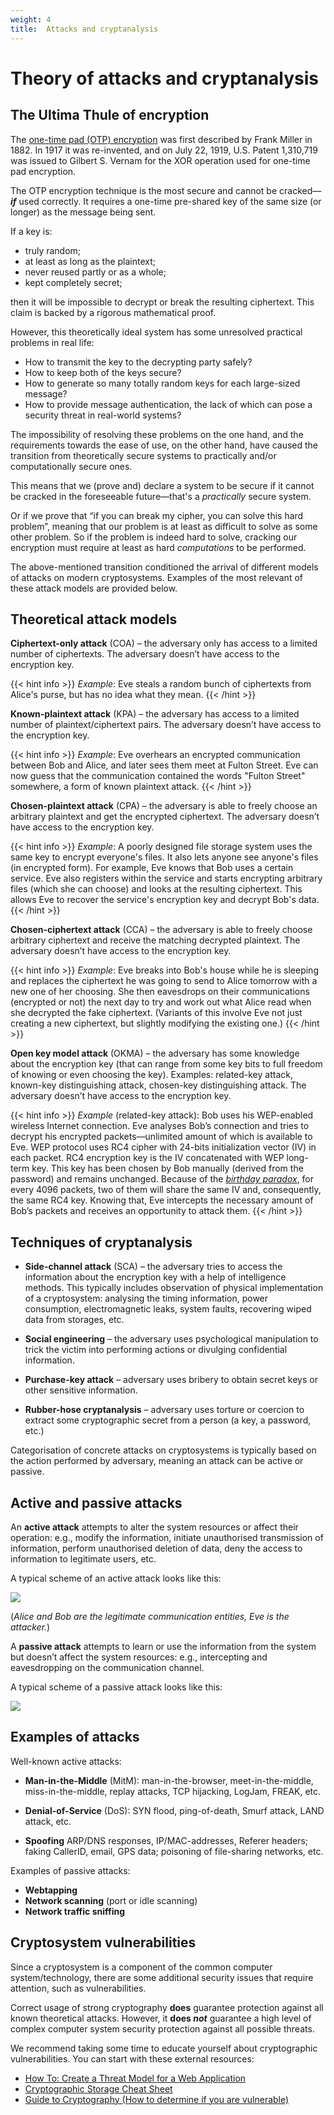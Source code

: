 ```yaml
---
weight: 4
title:  Attacks and cryptanalysis
---
```


# Theory of attacks and cryptanalysis

## The Ultima Thule of encryption

The [one-time pad (OTP) encryption](http://cryptomuseum.com/crypto/otp/index.htm)
was first described by Frank Miller in 1882.
In 1917 it was re-invented,
and on July 22, 1919, U.S. Patent 1,310,719 was issued to Gilbert S. Vernam
for the XOR operation used for one-time pad encryption.

The OTP encryption technique is the most secure and cannot be cracked—**_if_** used correctly.
It requires a one-time pre-shared key of the same size (or longer) as the message being sent.

If a key is:

- truly random;
- at least as long as the plaintext;
- never reused partly or as a whole;
- kept completely secret;

then it will be impossible to decrypt or break the resulting ciphertext.
This claim is backed by a rigorous mathematical proof.

However, this theoretically ideal system has some unresolved practical problems in real life:

- How to transmit the key to the decrypting party safely?
- How to keep both of the keys secure?
- How to generate so many totally random keys for each large-sized message?
- How to provide message authentication,
  the lack of which can pose a security threat in real-world systems?

The impossibility of resolving these problems on the one hand,
and the requirements towards the ease of use, on the other hand,
have caused the transition from theoretically secure systems
to practically and/or computationally secure ones.

This means that we (prove and) declare a system to be secure
if it cannot be cracked in the foreseeable future—that's a _practically_ secure system.

Or if we prove that “if you can break my cipher, you can solve this hard problem”,
meaning that our problem is at least as difficult to solve as some other problem.
So if the problem is indeed hard to solve,
cracking our encryption must require at least as hard _computations_ to be performed.

The above-mentioned transition conditioned the arrival of different models of attacks on modern cryptosystems.
Examples of the most relevant of these attack models are provided below.

## Theoretical attack models

**Ciphertext-only attack** (COA) –
the adversary only has access to a limited number of ciphertexts.
The adversary doesn’t have access to the encryption key.

{{< hint info >}}
_Example_:
Eve steals a random bunch of ciphertexts from Alice's purse,
but has no idea what they mean.
{{< /hint >}}


**Known-plaintext attack** (KPA) –
the adversary has access to a limited number of plaintext/ciphertext pairs.
The adversary doesn’t have access to the encryption key.

{{< hint info >}}
_Example_:
Eve overhears an encrypted communication between Bob and Alice,
and later sees them meet at Fulton Street.
Eve can now guess that the communication contained the words "Fulton Street" somewhere,
a form of known plaintext attack.
{{< /hint >}}


**Chosen-plaintext attack** (CPA) –
the adversary is able to freely choose an arbitrary plaintext
and get the encrypted ciphertext.
The adversary doesn’t have access to the encryption key.

{{< hint info >}}
_Example_:
A poorly designed file storage system uses the same key to encrypt everyone's files.
It also lets anyone see anyone's files (in encrypted form).
For example, Eve knows that Bob uses a certain service.
Eve also registers within the service and starts encrypting arbitrary files
(which she can choose)
and looks at the resulting ciphertext.
This allows Eve to recover the service's encryption key and decrypt Bob's data.
{{< /hint >}}


**Chosen-ciphertext attack** (CCA) –
the adversary is able to freely choose arbitrary ciphertext
and receive the matching decrypted plaintext.
The adversary doesn’t have access to the encryption key.

{{< hint info >}}
_Example_:
Eve breaks into Bob's house while he is sleeping
and replaces the ciphertext he was going to send to Alice tomorrow
with a new one of her choosing.
She then eavesdrops on their communications (encrypted or not) the next day
to try and work out what Alice read when she decrypted the fake ciphertext.
(Variants of this involve Eve not just creating a new ciphertext,
but slightly modifying the existing one.)
{{< /hint >}}


**Open key model attack** (OKMA) –
the adversary has some knowledge about the encryption key
(that can range from some key bits to full freedom of knowing or even choosing the key).
Examples: related-key attack, known-key distinguishing attack, chosen-key distinguishing attack.
The adversary doesn’t have access to the encryption key.

{{< hint info >}}
_Example_ (related-key attack):
Bob uses his WEP-enabled wireless Internet connection.
Eve analyses Bob’s connection
and tries to decrypt his encrypted packets—unlimited amount of which is available to Eve.
WEP protocol uses RC4 cipher with 24-bits initialization vector (IV) in each packet.
RC4 encryption key is the IV concatenated with WEP long-term key.
This key has been chosen by Bob manually (derived from the password) and remains unchanged.
Because of the [_birthday paradox_](https://en.wikipedia.org/wiki/Birthday_problem),
for every 4096 packets, two of them will share the same IV and, consequently, the same RC4 key.
Knowing that, Eve intercepts the necessary amount of Bob’s packets
and receives an opportunity to attack them.
{{< /hint >}}


## Techniques of cryptanalysis

- **Side-channel attack** (SCA) –
  the adversary tries to access the information about the encryption key
  with a help of intelligence methods.
  This typically includes observation of physical implementation of a cryptosystem:
  analysing the timing information, power consumption, electromagnetic leaks,
  system faults, recovering wiped data from storages, etc.

- **Social engineering** –
  the adversary uses psychological manipulation
  to trick the victim into performing actions or divulging confidential information.

- **Purchase-key attack** –
  adversary uses bribery to obtain secret keys or other sensitive information.

- **Rubber-hose cryptanalysis** –
  adversary uses torture or coercion to extract some cryptographic secret from a person
  (a key, a password, etc.)

Categorisation of concrete attacks on cryptosystems is typically based on the action performed by adversary,
meaning an attack can be active or passive.

## Active and passive attacks

An **active attack** attempts to alter the system resources or affect their operation:
e.g., modify the information, initiate unauthorised transmission of information,
perform unauthorised deletion of data, deny the access to information to legitimate users,
etc.

A typical scheme of an active attack looks like this:

![](/files/wiki/Attacks_ill1.png)

(_Alice and Bob are the legitimate communication entities, Eve is the attacker._)

A **passive attack** attempts to learn or use the information from the system
but doesn’t affect the system resources:
e.g., intercepting and eavesdropping on the communication channel.

A typical scheme of a passive attack looks like this:

![](/files/wiki/Attacks_ill2.png)

## Examples of attacks

Well-known active attacks:

- **Man-in-the-Middle** (MitM):
  man-in-the-browser, meet-in-the-middle, miss-in-the-middle,
  replay attacks, TCP hijacking, LogJam, FREAK, etc.

- **Denial-of-Service** (DoS):
  SYN flood, ping-of-death, Smurf attack, LAND attack, etc.

- **Spoofing** ARP/DNS responses, IP/MAC-addresses, Referer headers;
  faking CallerID, email, GPS data;
  poisoning of file-sharing networks, etc.

Examples of passive attacks:

- **Webtapping**
- **Network scanning** (port or idle scanning)
- **Network traffic sniffing**

## Cryptosystem vulnerabilities

Since a cryptosystem is a component of the common computer system/technology,
there are some additional security issues that require attention,
such as vulnerabilities.

Correct usage of strong cryptography **does** guarantee protection against all known theoretical attacks.
However, it **does _not_** guarantee a high level of complex computer system security protection against all possible threats.

We recommend taking some time to educate yourself about cryptographic vulnerabilities.
You can start with these external resources:

- [How To: Create a Threat Model for a Web Application](https://msdn.microsoft.com/en-us/library/ff647894.aspx)
- [Cryptographic Storage Cheat Sheet](https://www.owasp.org/index.php/Cryptographic_Storage_Cheat_Sheet)
- [Guide to Cryptography (How to determine if you are vulnerable)](https://www.owasp.org/index.php/Guide_to_Cryptography#How_to_determine_if_you_are_vulnerable)
